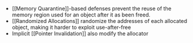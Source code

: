 - [[Memory Quarantine]]-based defenses prevent the reuse of the memory region used for an object after it as been freed. 
- [[Randomized Allocations]] randomize the addresses of each allocated object, making it harder to exploit use-after-free
- Implicit [[Pointer Invalidation]] also modify the allocator